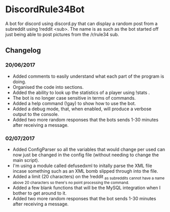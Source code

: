 # DiscordRule34Bot
A bot for discord using discord.py that can display a random post from a subreddit using !reddit &lt;sub>. The name is as such as the bot started off just being able to post pictures from the /r/rule34 sub.

 ## Changelog
 ### 20/06/2017
 * Added comments to easily understand what each part of the program is doing.
 * Organised the code into sections.
 * Added the ability to look up the statistics of a player using !stats <playername>.
 * The bot is no longer case sensitive in terms of commands.
 * Added a help command (!gay) to show how to use the bot.
 * Added a debug mode, that, when enabled, will produce a verbose output to the console.
 * Added two more random responses that the bots sends 1-30 minutes after receiving a message.
 
### 02/07/2017
* Added ConfigParser so all the variables that would change per used can now just be changed in the config file (without needing to change the main script).
* I'm using a module called defusedxml to initally parse the XML file incase something such as an XML bomb slipped through into the file.
* Added a limit (20 characters) on the !reddit <sub> as subreddits cannot have a name above 20 characters so there's no point processing the command.
* Added a few blank functions that will be the MySQL integration when I bother to get around to it.
* Added two more random responses that the bot sends 1-30 minutes after receiving a message.
